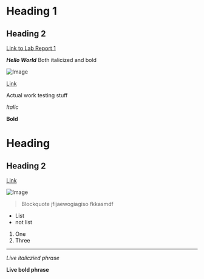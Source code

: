 # Heading 1
## Heading 2

[Link to Lab Report 1](https://smhitle.github.io/cse15l-lab-reports/lab-report-1-week-2)

***Hello World*** Both italicized and bold 

![Image](https://www.kindpng.com/picc/m/5-57353_head-explosion-emoji-png-mind-blown-emoji-png.png)

[Link](https://smhitle.github.io/cse15l-lab-reports/)

Actual work testing stuff

*Italic*

**Bold**

# Heading

## Heading 2

[Link](http://a.com)

![Image](http://url/a.png)

> Blockquote
> jfijaewogiagiso
> fkkasmdf

* List
* not list

1. One
2. Three

---

*Live italiczied phrase*

**Live bold phrase**


